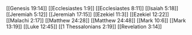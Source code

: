 [[Genesis 19:14]]
[[Ecclesiastes 1:9]]
[[Ecclesiastes 8:11]]
[[Isaiah 5:18]]
[[Jeremiah 5:12]]
[[Jeremiah 17:15]]
[[Ezekiel 11:3]]
[[Ezekiel 12:22]]
[[Malachi 2:17]]
[[Matthew 24:28]]
[[Matthew 24:48]]
[[Mark 10:6]]
[[Mark 13:19]]
[[Luke 12:45]]
[[1 Thessalonians 2:19]]
[[Revelation 3:14]]
